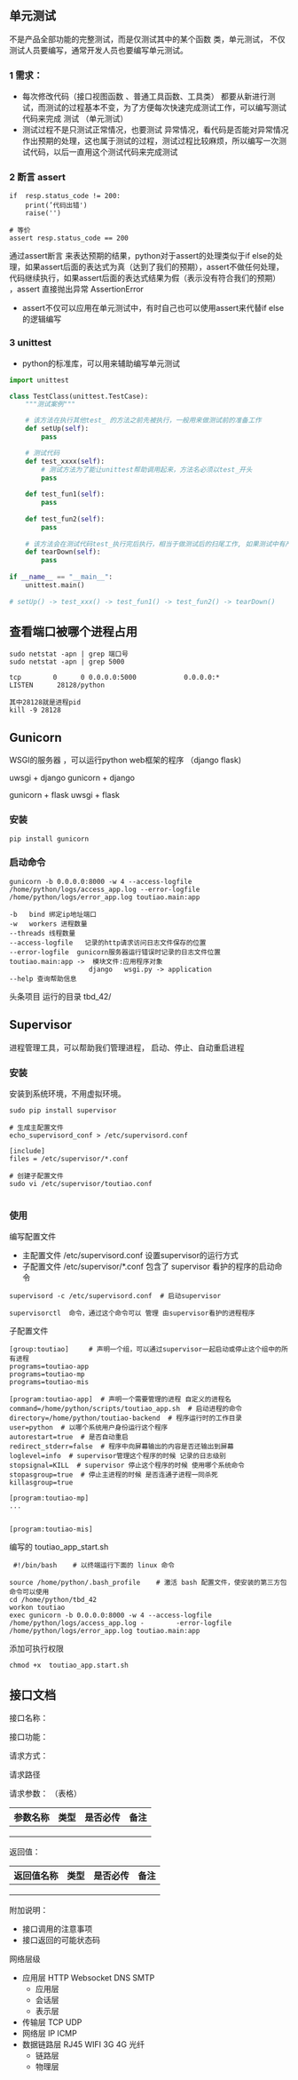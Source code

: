 ## 单元测试

不是产品全部功能的完整测试，而是仅测试其中的某个函数 类，单元测试， 不仅测试人员要编写，通常开发人员也要编写单元测试。

### 1 需求：

* 每次修改代码（接口视图函数 、普通工具函数、工具类） 都要从新进行测试，而测试的过程基本不变，为了方便每次快速完成测试工作，可以编写测试代码来完成 测试  （单元测试）
* 测试过程不是只测试正常情况，也要测试 异常情况，看代码是否能对异常情况作出预期的处理，这也属于测试的过程，测试过程比较麻烦，所以编写一次测试代码，以后一直用这个测试代码来完成测试

### 2 断言 assert

```
if  resp.status_code != 200:
	print(’代码出错')
	raise('')
	
# 等价
assert resp.status_code == 200
```

通过assert断言 来表达预期的结果，python对于assert的处理类似于if else的处理，如果assert后面的表达式为真（达到了我们的预期），assert不做任何处理，代码继续执行，如果assert后面的表达式结果为假（表示没有符合我们的预期） ，assert 直接抛出异常 AssertionError

* assert不仅可以应用在单元测试中，有时自己也可以使用assert来代替if else的逻辑编写

### 3 unittest

* python的标准库，可以用来辅助编写单元测试

```python
import unittest

class TestClass(unittest.TestCase):
    """测试案例"""

    # 该方法在执行其他test_ 的方法之前先被执行，一般用来做测试前的准备工作
    def setUp(self):
        pass

    # 测试代码
    def test_xxxx(self):
        # 测试方法为了能让unittest帮助调用起来，方法名必须以test_开头
        pass
    
    def test_fun1(self):
        pass
    
    def test_fun2(self):
        pass  
    
    # 该方法会在测试代码test_执行完后执行，相当于做测试后的扫尾工作, 如果测试中有产生测试数据，一般用来进行测试数据的清理
    def tearDown(self):
        pass
  
if __name__ == "__main__":
    unittest.main()
    
# setUp() -> test_xxx() -> test_fun1() -> test_fun2() -> tearDown()
```



## 查看端口被哪个进程占用

```
sudo netstat -apn | grep 端口号
sudo netstat -apn | grep 5000

tcp        0      0 0.0.0.0:5000            0.0.0.0:*               LISTEN      28128/python

其中28128就是进程pid
kill -9 28128
```

## Gunicorn

WSGI的服务器 ，可以运行python web框架的程序 （django  flask)

uwsgi + django     gunicorn + django 

gunicorn + flask  uwsgi + flask

### 安装

```
pip install gunicorn
```

### 启动命令

```
gunicorn -b 0.0.0.0:8000 -w 4 --access-logfile /home/python/logs/access_app.log --error-logfile /home/python/logs/error_app.log toutiao.main:app

-b   bind 绑定ip地址端口
-w   workers 进程数量
--threads 线程数量
--access-logfile   记录的http请求访问日志文件保存的位置
--error-logfile  gunicorn服务器运行错误时记录的日志文件位置
toutiao.main:app ->  模块文件:应用程序对象 
					django   wsgi.py -> application
--help 查询帮助信息
```

头条项目  运行的目录   tbd_42/

## Supervisor

进程管理工具，可以帮助我们管理进程， 启动、停止、自动重启进程



### 安装

安装到系统环境，不用虚拟环境。

```
sudo pip install supervisor

# 生成主配置文件
echo_supervisord_conf > /etc/supervisord.conf

[include]
files = /etc/supervisor/*.conf

# 创建子配置文件
sudo vi /etc/supervisor/toutiao.conf
 
```

### 使用

编写配置文件

* 主配置文件  /etc/supervisord.conf   设置supervisor的运行方式
* 子配置文件   /etc/supervisor/*.conf    包含了 supervisor 看护的程序的启动命令  

```
supervisord -c /etc/supervisord.conf  # 启动supervisor

supervisorctl  命令，通过这个命令可以 管理 由supervisor看护的进程程序
```



子配置文件

```
[group:toutiao]     # 声明一个组，可以通过supervisor一起启动或停止这个组中的所有进程
programs=toutiao-app
programs=toutiao-mp
programs=toutiao-mis

[program:toutiao-app]  # 声明一个需要管理的进程 自定义的进程名
command=/home/python/scripts/toutiao_app.sh  # 启动进程的命令
directory=/home/python/toutiao-backend  # 程序运行时的工作目录
user=python  # 以哪个系统用户身份运行这个程序
autorestart=true  # 是否自动重启
redirect_stderr=false  # 程序中向屏幕输出的内容是否还输出到屏幕
loglevel=info  # supervisor管理这个程序的时候 记录的日志级别
stopsignal=KILL  # supervisor 停止这个程序的时候 使用哪个系统命令
stopasgroup=true  # 停止主进程的时候 是否连通子进程一同杀死
killasgroup=true

[program:toutiao-mp] 
...


[program:toutiao-mis] 
```



编写的 toutiao_app_start.sh

```shell
 #!/bin/bash    # 以终端运行下面的 linux 命令
 
source /home/python/.bash_profile    # 激活 bash 配置文件，使安装的第三方包命令可以使用
cd /home/python/tbd_42
workon toutiao
exec gunicorn -b 0.0.0.0:8000 -w 4 --access-logfile /home/python/logs/access_app.log -        -error-logfile /home/python/logs/error_app.log toutiao.main:app
```

添加可执行权限

```
chmod +x  toutiao_app.start.sh
```



## 接口文档

接口名称：

接口功能：

请求方式：

请求路径

请求参数： （表格）

| 参数名称 | 类型 | 是否必传 | 备注 |
| -------- | ---- | -------- | ---- |
|          |      |          |      |
|          |      |          |      |
|          |      |          |      |

返回值：

| 返回值名称 | 类型 | 是否必传 | 备注 |
| ---------- | ---- | -------- | ---- |
|            |      |          |      |
|            |      |          |      |
|            |      |          |      |

附加说明：

* 接口调用的注意事项
* 接口返回的可能状态码



网络层级

* 应用层  HTTP  Websocket  DNS SMTP
    * 应用层
    * 会话层
    * 表示层
* 传输层  TCP  UDP
* 网络层  IP  ICMP
* 数据链路层  RJ45  WIFI  3G  4G 光纤
    * 链路层
    * 物理层











